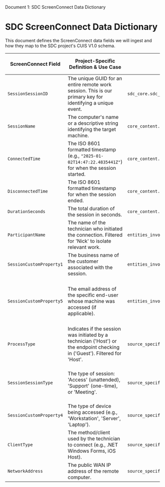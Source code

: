 Document 1: SDC ScreenConnect Data Dictionary
# SDC ScreenConnect Data Dictionary

This document defines the ScreenConnect data fields we will ingest and how they map to the SDC project's CUIS V1.0 schema.

| ScreenConnect Field        | Project-Specific Definition & Use Case                                                                                                   | CUIS V1.0 Mapping Target                                                                                                                                                                                          | Notes / Implementation Logic                                                                                                                                                                                  |
| -------------------------- | ---------------------------------------------------------------------------------------------------------------------------------------- | ----------------------------------------------------------------------------------------------------------------------------------------------------------------------------------------------------------------- | ------------------------------------------------------------------------------------------------------------------------------------------------------------------------------------------------------------- |
| `SessionSessionID`         | The unique GUID for an entire remote work session. This is our primary key for identifying a unique event.                                 | `sdc_core.sdc_source_primary_id`                                                                                                                                                                                  | This is the key field for preventing duplicate ingestion.                                                                                                                                                     |
| `SessionName`              | The computer's name or a descriptive string identifying the target machine.                                                              | `core_content.summary_title_or_subject`                                                                                                                                                                           | Direct mapping. This provides the "title" of the work event.                                                                                                                                                  |
| `ConnectedTime`            | The ISO 8601 formatted timestamp (e.g., `"2025-01-02T14:47:22.4835441Z"`) for when the session started.                                     | `core_content.start_timestamp_utc`                                                                                                                                                                                | The `date_utils` module must be able to parse this specific high-precision format.                                                                                                                            |
| `DisconnectedTime`         | The ISO 8601 formatted timestamp for when the session ended.                                                                             | `core_content.end_timestamp_utc`                                                                                                                                                                                  | Same parsing requirement as `ConnectedTime`.                                                                                                                                                                  |
| `DurationSeconds`          | The total duration of the session in seconds.                                                                                            | `core_content.duration_seconds`                                                                                                                                                                                   | Direct integer mapping.                                                                                                                                                                                       |
| `ParticipantName`          | The name of the technician who initiated the connection. Filtered for 'Nick' to isolate relevant work.                                     | `entities_involved.primary_actor_user_name_source`                                                                                                                                                                | This will be 'Nick' based on the API filter.                                                                                                                                                                  |
| `SessionCustomProperty1`   | The business name of the customer associated with the session.                                                                           | `entities_involved.syncro_customer_name_guessed`                                                                                                                                                                  | This is the primary input for the `cuis_customer_linker` module.                                                                                                                                              |
| `SessionCustomProperty5`   | The email address of the specific end-user whose machine was accessed (if applicable).                                                   | `entities_involved.other_involved_entities`                                                                                                                                                                       | **Logic:** If this field is not empty, create a dictionary `{"type": "remote_user", "identifier": "email@address.com"}` and append it to this list.                                                         |
| `ProcessType`              | Indicates if the session was initiated by a technician ('Host') or the endpoint checking in ('Guest'). Filtered for 'Host'.              | `source_specific_details.screenconnect_process_type`                                                                                                                                                              | Stores the raw value for context, even though we filter on it.                                                                                                                                                |
| `SessionSessionType`       | The type of session: 'Access' (unattended), 'Support' (one-time), or 'Meeting'.                                                          | `source_specific_details.screenconnect_session_type`                                                                                                                                                              | Good contextual data. We will ingest all types but can add logic later to handle them differently if needed.                                                                                                 |
| `SessionCustomProperty4`   | The type of device being accessed (e.g., 'Workstation', 'Server', 'Laptop').                                                             | `source_specific_details.screenconnect_device_type`                                                                                                                                                               | Excellent source-specific metadata for potential future reporting.                                                                                                                                            |
| `ClientType`               | The method/client used by the technician to connect (e.g., .NET Windows Forms, iOS Host).                                                | `source_specific_details.screenconnect_client_type`                                                                                                                                                               | Provides context on how the work was performed.                                                                                                                                                               |
| `NetworkAddress`           | The public WAN IP address of the remote computer.                                                                                        | `source_specific_details.screenconnect_network_address`                                                                                                                                                           | Useful for diagnostics and auditing.                                                                                                                                                                          |